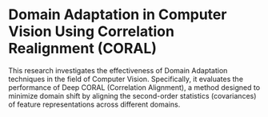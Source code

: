 # Domain Adaptation in Computer Vision Using Correlation Realignment (CORAL)

This research investigates the effectiveness of Domain Adaptation techniques in the field of Computer Vision. Specifically, it evaluates the performance of Deep CORAL (Correlation Alignment), a method designed to minimize domain shift by aligning the second-order statistics (covariances) of feature representations across different domains.
